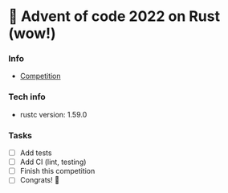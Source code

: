 # 🫡 Advent of code 2022 on Rust (wow!)

### Info 
- [Competition](https://adventofcode.com/2022)


### Tech info
- rustc version: 1.59.0

### Tasks
- [ ] Add tests
- [ ] Add CI (lint, testing)
- [ ] Finish this competition
- [ ] Congrats! 🎉
